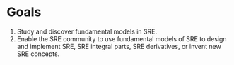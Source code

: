 # Goals
1. Study and discover fundamental models in SRE.
2. Enable the SRE community to use fundamental models of SRE to design and implement SRE, SRE integral parts, SRE derivatives, or invent new SRE concepts.
